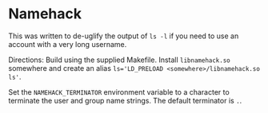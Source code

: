 # Namehack

This was written to de-uglify the output of `ls -l` if you need to use an account
with a very long username.

Directions: Build using the supplied Makefile. Install `libnamehack.so` somewhere
and create an alias `ls='LD_PRELOAD <somewhere>/libnamehack.so ls'`.

Set the `NAMEHACK_TERMINATOR` environment variable to a character to terminate
the user and group name strings. The default terminator is `.`.
